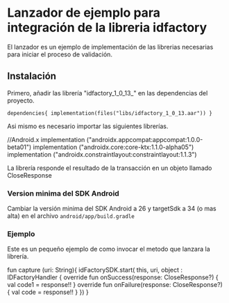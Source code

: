 # Lanzador de ejemplo para integración de la libreria idfactory

El lanzador es un ejemplo de implementación de las librerias necesarias para iniciar el proceso de validación.

## Instalación

Primero, añadir las librería "idfactory_1_0_13_"
en las dependencias del proyecto. 

`dependencies{
  implementation(files("libs/idfactory_1_0_13.aar"))
  }`
  
Asi mismo es necesario importar las siguientes librerías.

//Android.x
    implementation ("androidx.appcompat:appcompat:1.0.0-beta01")
    implementation ("androidx.core:core-ktx:1.1.0-alpha05")
    implementation ("androidx.constraintlayout:constraintlayout:1.1.3")

La librería responde el resultado de la transacción en un objeto llamado CloseResponse  

### Version minima del SDK Android

Cambiar la versión minima del SDK Android a 26 y targetSdk a 34 (o mas alta) en el archivo `android/app/build.gradle`

### Ejemplo

Este es un pequeño ejemplo de como invocar el metodo que lanzara la librería. 
    
fun capture (uri: String){
        idFactorySDK.start(
            this,
            uri,
            object : IDFactoryHandler {
                override fun onSuccess(response: CloseResponse?) {
                    val code1 = response!!
                }
                override fun onFailure(response: CloseResponse?) {
                    val code = response!!
                }
            })
    }
